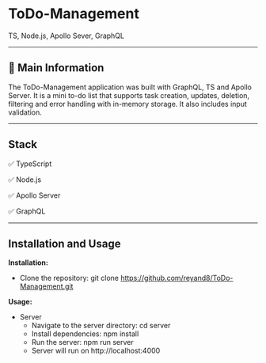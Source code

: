 # ToDo-Management
TS, Node.js, Apollo Sever, GraphQL

____

## 📜 Main Information

The ToDo-Management application was built with GraphQL, TS and Apollo Server. It is a mini to-do list
that supports task creation, updates, deletion, filtering and error handling with in-memory storage. 
It also includes input validation.

____

## Stack

✅ TypeScript

✅ Node.js

✅ Apollo Server

✅ GraphQL


____

## Installation and Usage

**Installation:**

* Clone the repository: git clone https://github.com/reyand8/ToDo-Management.git

**Usage:**

* Server
    - Navigate to the server directory: cd server
    - Install dependencies: npm install
    - Run the server: npm run server
    - Server will run on http://localhost:4000
